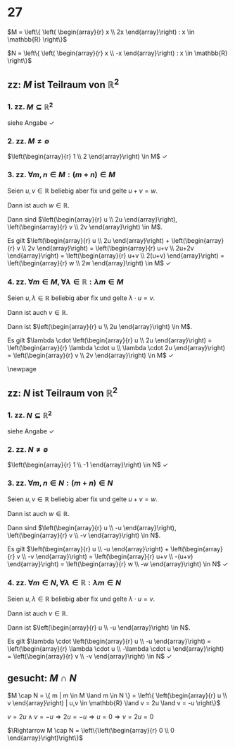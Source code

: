 # 27

$M = \left\{ \left( \begin{array}{r} x \\ 2x \end{array}\right) : x \in \mathbb{R} \right\}$

$N = \left\{ \left( \begin{array}{r} x \\ -x \end{array}\right) : x \in \mathbb{R} \right\}$

## zz: $M$ ist Teilraum von $\mathbb{R}^2$

### 1. zz. $M \subseteq \mathbb{R}^2$

siehe Angabe $\checkmark$

### 2. zz. $M \neq \emptyset$

$\left(\begin{array}{r} 1 \\ 2 \end{array}\right) \in M$ $\checkmark$

### 3. zz. $\forall m, n \in M : (m+n) \in M$

Seien $u, v \in \mathbb{R}$ beliebig aber fix und gelte $u+v = w$.

Dann ist auch $w \in \mathbb{R}$.

Dann sind $\left(\begin{array}{r} u \\ 2u \end{array}\right), \left(\begin{array}{r} v \\ 2v \end{array}\right) \in M$.

Es gilt $\left(\begin{array}{r} u \\ 2u \end{array}\right) + \left(\begin{array}{r} v \\ 2v \end{array}\right) =  \left(\begin{array}{r} u+v \\ 2u+2v \end{array}\right) = \left(\begin{array}{r} u+v \\ 2(u+v) \end{array}\right) = \left(\begin{array}{r} w \\ 2w \end{array}\right) \in M$ $\checkmark$

### 4. zz. $\forall m \in M, \forall \lambda \in \mathbb{R} : \lambda m \in M$

Seien $u, \lambda \in \mathbb{R}$ beliebig aber fix und gelte $\lambda \cdot u = v$.

Dann ist auch $v \in \mathbb{R}$.

Dann ist $\left(\begin{array}{r} u \\ 2u \end{array}\right) \in M$.

Es gilt $\lambda \cdot \left(\begin{array}{r} u \\ 2u \end{array}\right) = \left(\begin{array}{r} \lambda \cdot u \\ \lambda \cdot 2u \end{array}\right) = \left(\begin{array}{r} v \\ 2v \end{array}\right) \in M$ $\checkmark$

\newpage

## zz: $N$ ist Teilraum von $\mathbb{R}^2$

### 1. zz. $N \subseteq \mathbb{R}^2$

siehe Angabe $\checkmark$

### 2. zz. $N \neq \emptyset$

$\left(\begin{array}{r} 1 \\ -1 \end{array}\right) \in N$ $\checkmark$

### 3. zz. $\forall m, n \in N : (m+n) \in N$

Seien $u, v \in \mathbb{R}$ beliebig aber fix und gelte $u+v = w$.

Dann ist auch $w \in \mathbb{R}$.

Dann sind $\left(\begin{array}{r} u \\ -u \end{array}\right), \left(\begin{array}{r} v \\ -v \end{array}\right) \in N$.

Es gilt $\left(\begin{array}{r} u \\ -u \end{array}\right) + \left(\begin{array}{r} v \\ -v \end{array}\right) = \left(\begin{array}{r} u+v \\ -(u+v) \end{array}\right) = \left(\begin{array}{r} w \\ -w \end{array}\right) \in N$ $\checkmark$

### 4. zz. $\forall m \in N, \forall \lambda \in \mathbb{R} : \lambda m \in N$

Seien $u, \lambda \in \mathbb{R}$ beliebig aber fix und gelte $\lambda \cdot u = v$.

Dann ist auch $v \in \mathbb{R}$.

Dann ist $\left(\begin{array}{r} u \\ -u \end{array}\right) \in N$.

Es gilt $\lambda \cdot \left(\begin{array}{r} u \\ -u \end{array}\right) = \left(\begin{array}{r} \lambda \cdot u \\ -\lambda \cdot u \end{array}\right) = \left(\begin{array}{r} v \\ -v \end{array}\right) \in N$ $\checkmark$

## gesucht: $M \cap N$

$M \cap N = \{ m | m \in M \land m \in N \} = \left\{ \left(\begin{array}{r} u \\ v \end{array}\right) | u,v \in \mathbb{R} \land v = 2u \land v = -u \right\}$

$v = 2u \land v = -u \Rightarrow 2u = -u \Rightarrow u = 0 \Rightarrow v = 2u = 0$

$\Rightarrow M \cap N = \left\{\left(\begin{array}{r} 0 \\ 0 \end{array}\right)\right\}$
